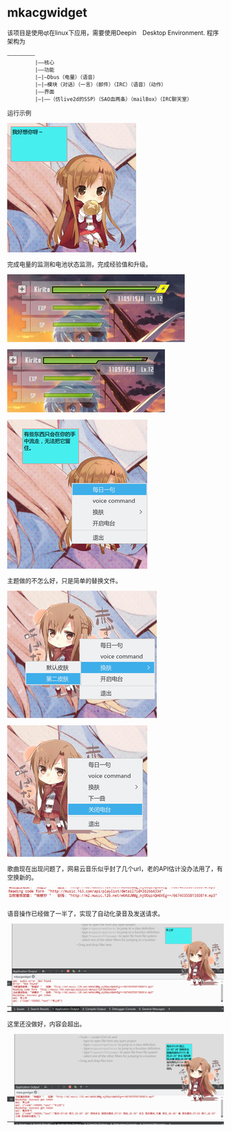 # mkacgwidget
该项目是使用qt在linux下应用，需要使用Deepin　Desktop Environment.
程序架构为

```
—————————
         |——核心
         |——功能
         |—|—Dbus（电量）（语音）
         |—|—模块（对话）（一言）（邮件）（IRC）（语音）（动作）
         |——界面
         |—|——（仿live2d的SSP）（SAO血两条）（mailBox）（IRC聊天室）
```

运行示例

![ys](Github_pic/1.png)

完成电量的监测和电池状态监测，完成经验值和升级。

![ys](Github_pic/2-1.png)

![ys](Github_pic/2-2.png)

![ys](Github_pic/3.png)

主题做的不怎么好，只是简单的替换文件。

![ys](Github_pic/4.png)

![ys](Github_pic/5.png)

歌曲现在出现问题了，网易云音乐似乎封了几个url，老的API估计没办法用了，有空换新的。

![ys](Github_pic/6.png)

语音操作已经做了一半了，实现了自动化录音及发送请求。

![ys](Github_pic/7.png)

这里还没做好，内容会超出。

![ys](Github_pic/8.png)
